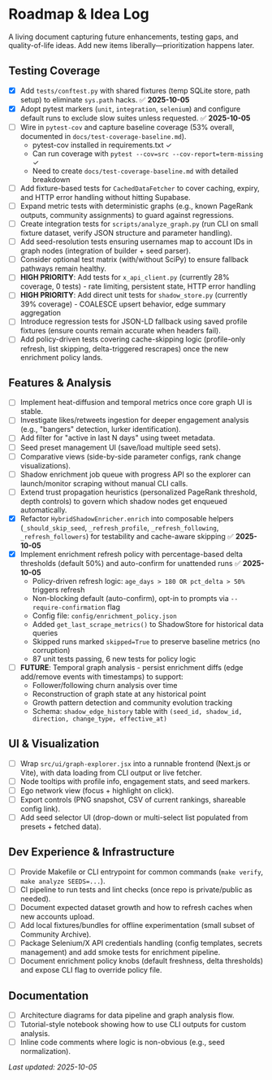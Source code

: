 # Roadmap & Idea Log

A living document capturing future enhancements, testing gaps, and quality-of-life ideas. Add new items liberally—prioritization happens later.

## Testing Coverage
- [x] Add `tests/conftest.py` with shared fixtures (temp SQLite store, path setup) to eliminate `sys.path` hacks. ✅ **2025-10-05**
- [x] Adopt pytest markers (`unit`, `integration`, `selenium`) and configure default runs to exclude slow suites unless requested. ✅ **2025-10-05**
- [ ] Wire in `pytest-cov` and capture baseline coverage (53% overall, documented in `docs/test-coverage-baseline.md`).
  - pytest-cov installed in requirements.txt ✓
  - Can run coverage with `pytest --cov=src --cov-report=term-missing` ✓
  - Need to create `docs/test-coverage-baseline.md` with detailed breakdown
- [ ] Add fixture-based tests for `CachedDataFetcher` to cover caching, expiry, and HTTP error handling without hitting Supabase.
- [ ] Expand metric tests with deterministic graphs (e.g., known PageRank outputs, community assignments) to guard against regressions.
- [ ] Create integration tests for `scripts/analyze_graph.py` (run CLI on small fixture dataset, verify JSON structure and parameter handling).
- [ ] Add seed-resolution tests ensuring usernames map to account IDs in graph nodes (integration of builder + seed parser).
- [ ] Consider optional test matrix (with/without SciPy) to ensure fallback pathways remain healthy.
- [ ] **HIGH PRIORITY**: Add tests for `x_api_client.py` (currently 28% coverage, 0 tests) - rate limiting, persistent state, HTTP error handling
- [ ] **HIGH PRIORITY**: Add direct unit tests for `shadow_store.py` (currently 39% coverage) - COALESCE upsert behavior, edge summary aggregation
- [ ] Introduce regression tests for JSON-LD fallback using saved profile fixtures (ensure counts remain accurate when headers fail).
- [ ] Add policy-driven tests covering cache-skipping logic (profile-only refresh, list skipping, delta-triggered rescrapes) once the new enrichment policy lands.

## Features & Analysis
- [ ] Implement heat-diffusion and temporal metrics once core graph UI is stable.
- [ ] Investigate likes/retweets ingestion for deeper engagement analysis (e.g., "bangers" detection, lurker identification).
- [ ] Add filter for "active in last N days" using tweet metadata.
- [ ] Seed preset management UI (save/load multiple seed sets).
- [ ] Comparative views (side-by-side parameter configs, rank change visualizations).
- [ ] Shadow enrichment job queue with progress API so the explorer can launch/monitor scraping without manual CLI calls.
- [ ] Extend trust propagation heuristics (personalized PageRank threshold, depth controls) to govern which shadow nodes get enqueued automatically.
- [x] Refactor `HybridShadowEnricher.enrich` into composable helpers (`_should_skip_seed`, `_refresh_profile`, `_refresh_following`, `_refresh_followers`) for testability and cache-aware skipping ✅ **2025-10-05**
- [x] Implement enrichment refresh policy with percentage-based delta thresholds (default 50%) and auto-confirm for unattended runs ✅ **2025-10-05**
  - Policy-driven refresh logic: `age_days > 180 OR pct_delta > 50%` triggers refresh
  - Non-blocking default (auto-confirm), opt-in to prompts via `--require-confirmation` flag
  - Config file: `config/enrichment_policy.json`
  - Added `get_last_scrape_metrics()` to ShadowStore for historical data queries
  - Skipped runs marked `skipped=True` to preserve baseline metrics (no corruption)
  - 87 unit tests passing, 6 new tests for policy logic
- [ ] **FUTURE**: Temporal graph analysis - persist enrichment diffs (edge add/remove events with timestamps) to support:
  - Follower/following churn analysis over time
  - Reconstruction of graph state at any historical point
  - Growth pattern detection and community evolution tracking
  - Schema: `shadow_edge_history` table with `(seed_id, shadow_id, direction, change_type, effective_at)`

## UI & Visualization
- [ ] Wrap `src/ui/graph-explorer.jsx` into a runnable frontend (Next.js or Vite), with data loading from CLI output or live fetcher.
- [ ] Node tooltips with profile info, engagement stats, and seed markers.
- [ ] Ego network view (focus + highlight on click).
- [ ] Export controls (PNG snapshot, CSV of current rankings, shareable config link).
- [ ] Add seed selector UI (drop-down or multi-select list populated from presets + fetched data).

## Dev Experience & Infrastructure
- [ ] Provide Makefile or CLI entrypoint for common commands (`make verify`, `make analyze SEEDS=...`).
- [ ] CI pipeline to run tests and lint checks (once repo is private/public as needed).
- [ ] Document expected dataset growth and how to refresh caches when new accounts upload.
- [ ] Add local fixtures/bundles for offline experimentation (small subset of Community Archive).
- [ ] Package Selenium/X API credentials handling (config templates, secrets management) and add smoke tests for enrichment pipeline.
- [ ] Document enrichment policy knobs (default freshness, delta thresholds) and expose CLI flag to override policy file.

## Documentation
- [ ] Architecture diagrams for data pipeline and graph analysis flow.
- [ ] Tutorial-style notebook showing how to use CLI outputs for custom analysis.
- [ ] Inline code comments where logic is non-obvious (e.g., seed normalization).

*Last updated: 2025-10-05*
